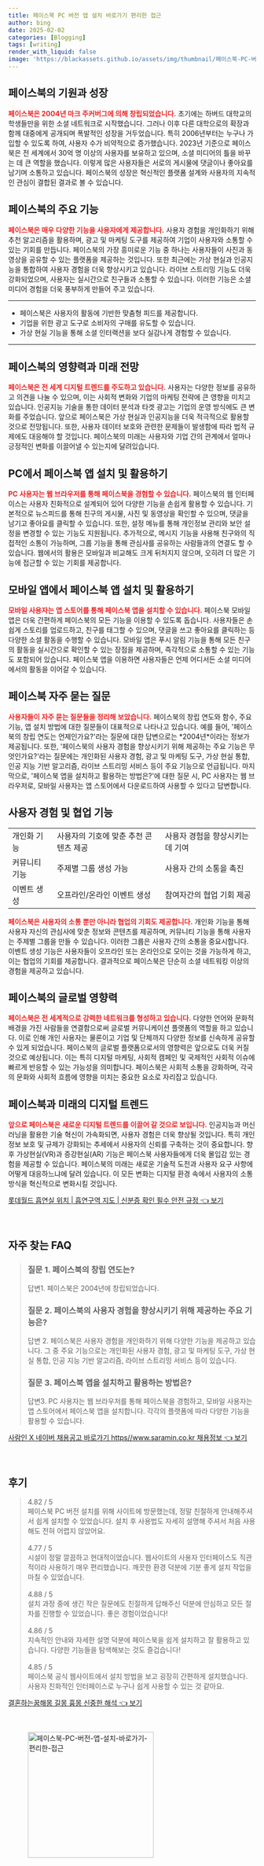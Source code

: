 ```yaml
---
title: 페이스북 PC 버전 앱 설치 바로가기 편리한 접근
author: bing
date: 2025-02-02
categories: [Blogging]
tags: [writing]
render_with_liquid: false
image: 'https://blackassets.github.io/assets/img/thumbnail/페이스북-PC-버전-앱-설치-바로가기-편리한-접근.webp'
---
```



<h2 id='페이스북의 기원과 성장'>페이스북의 기원과 성장</h2>

<p><b><span style="color: #ee2323;">페이스북은 2004년 마크 주커버그에 의해 창립되었습니다.</span></b> 초기에는 하버드 대학교의 학생들만을 위한 소셜 네트워크로 시작했습니다. 그러나 이후 다른 대학으로의 확장과 함께 대중에게 공개되며 폭발적인 성장을 거두었습니다. 특히 2006년부터는 누구나 가입할 수 있도록 하여, 사용자 수가 비약적으로 증가했습니다. 2023년 기준으로 페이스북은 전 세계에서 30억 명 이상의 사용자를 보유하고 있으며, 소셜 미디어의 틀을 바꾸는 데 큰 역할을 했습니다. 이렇게 많은 사용자들은 서로의 게시물에 댓글이나 좋아요를 남기며 소통하고 있습니다. 페이스북의 성장은 혁신적인 플랫폼 설계와 사용자의 지속적인 관심이 결합된 결과로 볼 수 있습니다.</p>

<h2 id='페이스북의 주요 기능'>페이스북의 주요 기능</h2>

<p><b><span style="color: #ee2323;">페이스북은 매우 다양한 기능을 사용자에게 제공합니다.</span></b> 사용자 경험을 개인화하기 위해 추천 알고리즘을 활용하며, 광고 및 마케팅 도구를 제공하여 기업이 사용자와 소통할 수 있는 기회를 만듭니다. 페이스북의 가장 흥미로운 기능 중 하나는 사용자들이 사진과 동영상을 공유할 수 있는 플랫폼을 제공하는 것입니다. 또한 최근에는 가상 현실과 인공지능을 통합하여 사용자 경험을 더욱 향상시키고 있습니다. 라이브 스트리밍 기능도 더욱 강화되었으며, 사용자는 실시간으로 친구들과 소통할 수 있습니다. 이러한 기능은 소셜 미디어 경험을 더욱 풍부하게 만들어 주고 있습니다.</p>

<hr />

<ul>
    <li>페이스북은 사용자의 활동에 기반한 맞춤형 피드를 제공합니다.</li>
    <li>기업을 위한 광고 도구로 소비자의 구매를 유도할 수 있습니다.</li>
    <li>가상 현실 기능을 통해 소셜 인터랙션을 보다 실감나게 경험할 수 있습니다.</li>
</ul>

<hr />

<h2 id='페이스북의 영향력과 미래 전망'>페이스북의 영향력과 미래 전망</h2>

<p><b><span style="color: #ee2323;">페이스북은 전 세계 디지털 트렌드를 주도하고 있습니다.</span></b> 사용자는 다양한 정보를 공유하고 의견을 나눌 수 있으며, 이는 사회적 변화와 기업의 마케팅 전략에 큰 영향을 미치고 있습니다. 인공지능 기술을 통한 데이터 분석과 타겟 광고는 기업의 운영 방식에도 큰 변화를 주었습니다. 앞으로 페이스북은 가상 현실과 인공지능을 더욱 적극적으로 활용할 것으로 전망됩니다. 또한, 사용자 데이터 보호와 관련한 문제들이 발생함에 따라 법적 규제에도 대응해야 할 것입니다. 페이스북의 미래는 사용자와 기업 간의 관계에서 얼마나 긍정적인 변화를 이끌어낼 수 있는지에 달려있습니다.</p>

<h2 id='PC에서 페이스북 앱 설치 및 활용하기'>PC에서 페이스북 앱 설치 및 활용하기</h2>

<p><b><span style="color: #ee2323;">PC 사용자는 웹 브라우저를 통해 페이스북을 경험할 수 있습니다.</span></b> 페이스북의 웹 인터페이스는 사용자 친화적으로 설계되어 있어 다양한 기능을 손쉽게 활용할 수 있습니다. 기본적으로 뉴스피드를 통해 친구의 게시물, 사진 및 동영상을 확인할 수 있으며, 댓글을 남기고 좋아요를 클릭할 수 있습니다. 또한, 설정 메뉴를 통해 개인정보 관리와 보안 설정을 변경할 수 있는 기능도 지원됩니다. 추가적으로, 메시지 기능을 사용해 친구와의 직접적인 소통이 가능하며, 그룹 기능을 통해 관심사를 공유하는 사람들과의 연결도 할 수 있습니다. 웹에서의 활용은 모바일과 비교해도 크게 뒤처지지 않으며, 오히려 더 많은 기능에 접근할 수 있는 기회를 제공합니다.</p>

<h2 id='모바일 앱에서 페이스북 앱 설치 및 활용하기'>모바일 앱에서 페이스북 앱 설치 및 활용하기</h2>

<p><b><span style="color: #ee2323;">모바일 사용자는 앱 스토어를 통해 페이스북 앱을 설치할 수 있습니다.</span></b> 페이스북 모바일 앱은 더욱 간편하게 페이스북의 모든 기능을 이용할 수 있도록 돕습니다. 사용자들은 손쉽게 스토리를 업로드하고, 친구를 태그할 수 있으며, 댓글을 쓰고 좋아요를 클릭하는 등 다양한 소셜 활동을 수행할 수 있습니다. 모바일 앱은 푸시 알림 기능을 통해 모든 친구의 활동을 실시간으로 확인할 수 있는 장점을 제공하며, 즉각적으로 소통할 수 있는 기능도 포함되어 있습니다. 페이스북 앱을 이용하면 사용자들은 언제 어디서든 소셜 미디어에서의 활동을 이어갈 수 있습니다.</p>

<h2 id='페이스북 자주 묻는 질문'>페이스북 자주 묻는 질문</h2>

<p><b><span style="color: #ee2323;">사용자들이 자주 묻는 질문들을 정리해 보았습니다.</span></b> 페이스북의 창립 연도와 함수, 주요 기능, 앱 설치 방법에 대한 질문들이 대표적으로 나타나고 있습니다. 예를 들어, '페이스북의 창립 연도는 언제인가요?'라는 질문에 대한 답변으로는 *2004년*이라는 정보가 제공됩니다. 또한, '페이스북의 사용자 경험을 향상시키기 위해 제공하는 주요 기능은 무엇인가요?'라는 질문에는 개인화된 사용자 경험, 광고 및 마케팅 도구, 가상 현실 통합, 인공 지능 기반 알고리즘, 라이브 스트리밍 서비스 등이 주요 기능으로 언급됩니다. 마지막으로, '페이스북 앱을 설치하고 활용하는 방법은?'에 대한 질문 시, PC 사용자는 웹 브라우저로, 모바일 사용자는 앱 스토어에서 다운로드하여 사용할 수 있다고 답변합니다.</p>

<h2 id='사용자 경험 및 협업 기능'>사용자 경험 및 협업 기능</h2>

<table>
    <tr>
        <td>개인화 기능</td>
        <td>사용자의 기호에 맞춘 추천 콘텐츠 제공</td>
        <td>사용자 경험을 향상시키는 데 기여</td>
    </tr>
    <tr>
        <td>커뮤니티 기능</td>
        <td>주제별 그룹 생성 가능</td>
        <td>사용자 간의 소통을 촉진</td>
    </tr>
    <tr>
        <td>이벤트 생성</td>
        <td>오프라인/온라인 이벤트 생성</td>
        <td>참여자간의 협업 기회 제공</td>
    </tr>
</table>

<p><b><span style="color: #ee2323;">페이스북은 사용자의 소통 뿐만 아니라 협업의 기회도 제공합니다.</span></b> 개인화 기능을 통해 사용자 자신의 관심사에 맞춘 정보와 콘텐츠를 제공하며, 커뮤니티 기능을 통해 사용자는 주제별 그룹을 만들 수 있습니다. 이러한 그룹은 사용자 간의 소통을 중요시합니다. 이벤트 생성 기능은 사용자들이 오프라인 또는 온라인으로 모이는 것을 가능하게 하고, 이는 협업의 기회를 제공합니다. 결과적으로 페이스북은 단순히 소셜 네트워킹 이상의 경험을 제공하고 있습니다.</p>

<h2 id='페이스북의 글로벌 영향력'>페이스북의 글로벌 영향력</h2>

<p><b><span style="color: #ee2323;">페이스북은 전 세계적으로 강력한 네트워크를 형성하고 있습니다.</span></b> 다양한 언어와 문화적 배경을 가진 사람들을 연결함으로써 글로벌 커뮤니케이션 플랫폼의 역할을 하고 있습니다. 이로 인해 개인 사용자는 물론이고 기업 및 단체까지 다양한 정보를 신속하게 공유할 수 있게 되었습니다. 페이스북의 글로벌 플랫폼으로서의 영향력은 앞으로도 더욱 커질 것으로 예상됩니다. 이는 특히 디지털 마케팅, 사회적 캠페인 및 국제적인 사회적 이슈에 빠르게 반응할 수 있는 가능성을 의미합니다. 페이스북은 사회적 소통을 강화하며, 각국의 문화와 사회적 흐름에 영향을 미치는 중요한 요소로 자리잡고 있습니다.</p>

<h2 id='페이스북과 미래의 디지털 트렌드'>페이스북과 미래의 디지털 트렌드</h2>

<p><b><span style="color: #ee2323;">앞으로 페이스북은 새로운 디지털 트렌드를 이끌어 갈 것으로 보입니다.</span></b> 인공지능과 머신러닝을 활용한 기술 혁신이 가속화되면, 사용자 경험은 더욱 향상될 것입니다. 특히 개인정보 보호 및 규제가 강화되는 추세에서 사용자의 신뢰를 구축하는 것이 중요합니다. 향후 가상현실(VR)과 증강현실(AR) 기능은 페이스북 사용자들에게 더욱 몰입감 있는 경험을 제공할 수 있습니다. 페이스북의 미래는 새로운 기술적 도전과 사용자 요구 사항에 어떻게 대응하느냐에 달려 있습니다. 이 모든 변화는 디지털 환경 속에서 사용자의 소통 방식을 혁신적으로 변화시킬 것입니다.</p>


<p><a class="click-button" title="롯데월드 흡연실 위치 | 흡연구역 지도 | 신분증 확인 필수 안전 규정" href="https://blackassets.github.io/posts/%EB%A1%AF%EB%8D%B0%EC%9B%94%EB%93%9C-%ED%9D%A1%EC%97%B0%EC%8B%A4-%EC%9C%84%EC%B9%98-%ED%9D%A1%EC%97%B0%EA%B5%AC%EC%97%AD-%EC%A7%80%EB%8F%84-%EC%8B%A0%EB%B6%84%EC%A6%9D-%ED%99%95%EC%9D%B8-%ED%95%84%EC%88%98-%EC%95%88%EC%A0%84-%EA%B7%9C%EC%A0%95/" rel="dofollow">롯데월드 흡연실 위치 | 흡연구역 지도 | 신분증 확인 필수 안전 규정 👈 보기</a></p><br>
<h2 id='자주_찾는_FAQ'>자주 찾는 FAQ</h2>
<div itemscope="" itemtype="https://schema.org/FAQPage"> 
<blockquote> 
<div itemscope="" itemprop="mainEntity" itemtype="https://schema.org/Question"> 
<h3 itemprop="name">질문 1. 페이스북의 창립 연도는?</h3> 
<div itemscope="" itemprop="acceptedAnswer" itemtype="https://schema.org/Answer"> 
<span itemprop="text"> 
<p>답변1. 페이스북은 2004년에 창립되었습니다.</p> 
</span> 
</div> 
</div> 

<div itemscope="" itemprop="mainEntity" itemtype="https://schema.org/Question"> 
<h3 itemprop="name">질문 2. 페이스북의 사용자 경험을 향상시키기 위해 제공하는 주요 기능은?</h3> 
<div itemscope="" itemprop="acceptedAnswer" itemtype="https://schema.org/Answer"> 
<span itemprop="text"> 
<p>답변 2. 페이스북은 사용자 경험을 개인화하기 위해 다양한 기능을 제공하고 있습니다. 그 중 주요 기능으로는 개인화된 사용자 경험, 광고 및 마케팅 도구, 가상 현실 통합, 인공 지능 기반 알고리즘, 라이브 스트리밍 서비스 등이 있습니다.</p> 
</span> 
</div> 
</div> 

<div itemscope="" itemprop="mainEntity" itemtype="https://schema.org/Question"> 
<h3 itemprop="name">질문 3. 페이스북 앱을 설치하고 활용하는 방법은?</h3> 
<div itemscope="" itemprop="acceptedAnswer" itemtype="https://schema.org/Answer"> 
<span itemprop="text"> 
<p>답변3. PC 사용자는 웹 브라우저를 통해 페이스북을 경험하고, 모바일 사용자는 앱 스토어에서 페이스북 앱을 설치합니다. 각각의 플랫폼에 따라 다양한 기능을 활용할 수 있습니다.</p> 
</span> 
</div> 
</div> 
</blockquote> 
</div>
<p><a class="click-button" title="사람인 X 네이버 채용공고 바로가기 https//www.saramin.co.kr 채용정보" href="https://blackassets.github.io/posts/%EC%82%AC%EB%9E%8C%EC%9D%B8-X-%EB%84%A4%EC%9D%B4%EB%B2%84-%EC%B1%84%EC%9A%A9%EA%B3%B5%EA%B3%A0-%EB%B0%94%EB%A1%9C%EA%B0%80%EA%B8%B0-httpswww.saramin.co.kr-%EC%B1%84%EC%9A%A9%EC%A0%95%EB%B3%B4/" rel="dofollow">사람인 X 네이버 채용공고 바로가기 https//www.saramin.co.kr 채용정보 👈 보기</a></p><br>
<h2 id='후기'>후기</h2>
<div itemscope itemtype="https://schema.org/Product">
  <blockquote>
  <div itemprop="review" itemscope itemtype="https://schema.org/Review">
      <div itemprop="reviewRating" itemscope itemtype="https://schema.org/Rating"> <span itemprop="ratingValue">4.82</span> / <span itemprop="bestRating">5</span> </div>
      <span itemprop="reviewBody">페이스북 PC 버전 설치를 위해 사이트에 방문했는데, 정말 친절하게 안내해주셔서 쉽게 설치할 수 있었습니다. 설치 후 사용법도 자세히 설명해 주셔서 처음 사용해도 전혀 어렵지 않았어요.</span>
  </div>
  <br>
  <div itemprop="review" itemscope itemtype="https://schema.org/Review">
      <div itemprop="reviewRating" itemscope itemtype="https://schema.org/Rating"> <span itemprop="ratingValue">4.77</span> / <span itemprop="bestRating">5</span> </div>
      <span itemprop="reviewBody">시설이 정말 깔끔하고 현대적이었습니다. 웹사이트의 사용자 인터페이스도 직관적이라 사용하기 매우 편리했습니다. 깨끗한 환경 덕분에 기분 좋게 설치 작업을 마칠 수 있었습니다.</span>
  </div>
  <br>
  <div itemprop="review" itemscope itemtype="https://schema.org/Review">
      <div itemprop="reviewRating" itemscope itemtype="https://schema.org/Rating"> <span itemprop="ratingValue">4.88</span> / <span itemprop="bestRating">5</span> </div>
      <span itemprop="reviewBody">설치 과정 중에 생긴 작은 질문에도 친절하게 답해주신 덕분에 안심하고 모든 절차를 진행할 수 있었습니다. 좋은 경험이었습니다!</span>
  </div>
  <br>
  <div itemprop="review" itemscope itemtype="https://schema.org/Review">
      <div itemprop="reviewRating" itemscope itemtype="https://schema.org/Rating"> <span itemprop="ratingValue">4.86</span> / <span itemprop="bestRating">5</span> </div>
      <span itemprop="reviewBody">지속적인 안내와 자세한 설명 덕분에 페이스북을 쉽게 설치하고 잘 활용하고 있습니다. 다양한 기능들을 탐색해보는 것도 즐겁습니다!</span>
  </div>
  <br>
  <div itemprop="review" itemscope itemtype="https://schema.org/Review">
      <div itemprop="reviewRating" itemscope itemtype="https://schema.org/Rating"> <span itemprop="ratingValue">4.85</span> / <span itemprop="bestRating">5</span> </div>
      <span itemprop="reviewBody">페이스북 공식 웹사이트에서 설치 방법을 보고 굉장히 간편하게 설치했습니다. 사용자 친화적인 인터페이스로 누구나 쉽게 사용할 수 있는 것 같아요.</span>
  </div>
  </blockquote>
</div>
<p><a class="click-button" title="결혼하는꿈해몽 길몽 흉몽 신중한 해석" href="https://blackassets.github.io/posts/%EA%B2%B0%ED%98%BC%ED%95%98%EB%8A%94%EA%BF%88%ED%95%B4%EB%AA%BD-%EA%B8%B8%EB%AA%BD-%ED%9D%89%EB%AA%BD-%EC%8B%A0%EC%A4%91%ED%95%9C-%ED%95%B4%EC%84%9D/" rel="dofollow">결혼하는꿈해몽 길몽 흉몽 신중한 해석 👈 보기</a></p><br>
<figure class="image"><img src="https://blackassets.github.io/assets/img/thumbnail/페이스북-PC-버전-앱-설치-바로가기-편리한-접근.webp" alt="페이스북-PC-버전-앱-설치-바로가기-편리한-접근" width="256" height="256"></figure>
